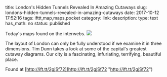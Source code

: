 title: London's Hidden Tunnels Revealed In Amazing Cutaways
slug: londons-hidden-tunnels-revealed-in-amazing-cutaways
date: 2017-10-12 17:52:16
tags: ifttt,map,maps,pocket
category: 
link: 
description: 
type: text
has_math: no
status: published

Today's maps found on the interwebs. ![](http://ift.tt/2gzSHeG)  
  

The layout of London can only be fully understood if we examine it in three dimensions. Tim Dunn takes a look at some of the capital's greatest cutaway diagrams. Our city is a fascinating, infuriating, terrifying, beautiful place.  
  

Found at [http://ift.tt/2gjSf72](http://ift.tt/2gjSf72 "http://ift.tt/2gjSf72")



